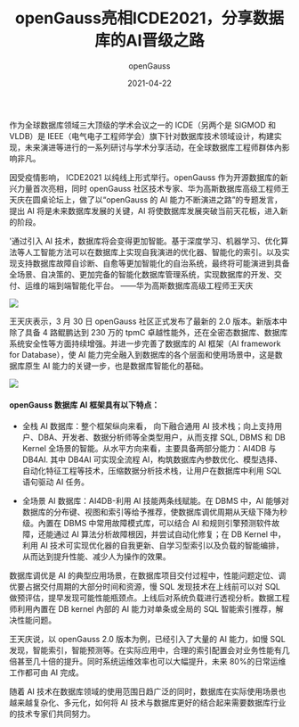﻿---
title: ' openGauss亮相ICDE2021，分享数据库的AI晋级之路'
date: '2021-04-22'
tags: ['theme']
banner: '/category/news/2021-04-22/banner.jpg'
category: 'news'
author: 'openGauss'
summary: '4月22日，openGauss亮相ICDE2021'
---

作为全球数据库领域三大顶级的学术会议之一的 ICDE（另两个是 SIGMOD 和 VLDB）是 IEEE（电气电子工程师学会）旗下针对数据库技术领域设计，构建实现，未来演进等进行的一系列研讨与学术分享活动，在全球数据库工程师群体內影响非凡。

因受疫情影响， ICDE2021 以纯线上形式举行。openGauss 作为开源数据库的新兴力量首次亮相，同时 openGauss 社区技术专家、华为高斯数据库高级工程师王天庆在圆桌论坛上，做了以“openGauss 的 AI 能力不断演进之路”的专题发言，提出 AI 将是未来数据库发展的关键，AI 将使数据库发展突破当前天花板，进入新的阶段。

'通过引入 AI 技术，数据库将会变得更加智能。基于深度学习、机器学习、优化算法等人工智能方法可以在数据库上实现自我演进的优化器、智能化的索引。以及实现支持数据库故障自诊断、自愈等更加智能化的自治系统，最终将可能演进到具备全场景、自决策的、更加完备的智能化数据库管理系统，实现数据库的开发、交付、运维的端到端智能化平台。
——华为高斯数据库高级工程师王天庆

<img src="/zh/news/2021-04-22/release.png" >

王天庆表示，3 月 30 日 openGauss 社区正式发布了最新的 2.0 版本。新版本中除了具备 4 路鲲鹏达到 230 万的 tpmC 卓越性能外，还在全密态数据库、数据库系统安全性等方面持续增强。并进一步完善了数据库的 AI 框架（AI framework for Database），使 AI 能力完全融入到数据库的各个层面和使用场景中，这是数据库原生 AI 能力的关键一步，也是数据库智能化的基础。

<img src="/zh/news/2021-04-22/release2.png" >

#### openGauss 数据库 AI 框架具有以下特点：

- 全栈 AI 数据库：整个框架纵向来看， 向下融合通用 AI 技术栈；向上支持用户、DBA、开发者、数据分析师等全类型用户，从而支撑 SQL, DBMS 和 DB Kernel 全场景的智能。从水平方向来看，主要具备两部分能力：AI4DB 与 DB4AI. 其中 DB4AI 可实现全流程 AI，构筑数据库內参数优化、模型选择、自动化特征工程等技术，压缩数据分析技术栈，让用户在数据库中利用 SQL 语句驱动 AI 任务。

- 全场景 AI 数据库：AI4DB-利用 AI 技能两条线赋能。在 DBMS 中，AI 能够对数据库的分布键、视图和索引等给予推荐，使数据库调优周期从天级下降为秒级。內置在 DBMS 中常用故障模式库，可以结合 AI 和规则引擎预测软件故障，还能通过 AI 算法分析故障根因，并尝试自动化修复；在 DB Kernel 中，利用 AI 技术可实现优化器的自我更新、自学习型索引以及负载的智能编排，从而达到提升性能、减少人为操作的效果。

数据库调优是 AI 的典型应用场景，在数据库项目交付过程中，性能问题定位、调优要占据交付周期的大部分时间和资源，慢 SQL 发现技术在上线前可以对 SQL 做预评估，提早发现可能性能瓶颈点。上线后对系统负载进行透视分析。数据工程师利用內置在 DB kernel 內部的 AI 能力对单条或全局的 SQL 智能索引推荐，解决性能问题。

王天庆说，以 openGauss 2.0 版本为例，已经引入了大量的 AI 能力，如慢 SQL 发现，智能索引，智能预测等。在实际应用中，合理的索引配置会对业务性能有几倍甚至几十倍的提升。同时系统运维效率也可以大幅提升，未来 80%的日常运维工作都可由 AI 完成。

随着 AI 技术在数据库领域的使用范围日趋广泛的同时，数据库在实际使用场景也越来越复杂化、多元化，如何将 AI 技术与数据库更好的结合起来需要数据库行业的技术专家们共同努力。
